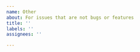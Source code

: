 ```yaml
---
name: Other
about: For issues that are not bugs or features
title: ''
labels: ''
assignees: ''

---
```



